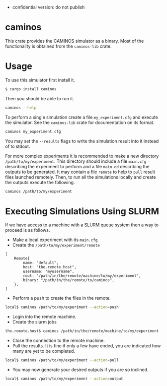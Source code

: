 * confidential version: do not publish

caminos
=====

This crate provides the CAMINOS simulator as a binary. Most of the functionality is obtained from the `caminos-lib` crate.

# Usage

To use this simulator first install it.

```bash
$ cargo install caminos
```

Then you should  be able to run it.
```bash
caminos --help
```

To perform a single simulation create a file `my_experiment.cfg` and execute the simulator. See the `caminos-lib` crate for documentation on its format.
```bash
caminos my_experiment.cfg
```
You may set the `--results` flags to write the simulation result into it instead of to stdout.

For more complex experiments it is recommended to make a new directory `/path/to/my/experiment`. This directory should include a file `main.cfg` describing the experiment to perform and a file `main.od` describing the outputs to be generated. It may contain a file `remote` to help to `pull` result files launched remotely. Then, to run all the simulations locally and create the outputs execute the following.
```bash
caminos /path/to/my/experiment
```

# Executing Simulations Using SLURM

If we have access to a machine with a SLURM queue system then a way to proceed is as follows.
* Make a local experiment with its `main.cfg`.
* Create the `/path/to/my/experiment/remote`
```
[
	Remote{
		name: "default",
		host: "the.remote.host",
		username: "myusername",
		root: "/path/in/the/remote/machine/to/my/experiment",
		binary: "/path/in/the/remote/to/caminos",
	},
]
```
* Perform a push to create the files in the remote.
```bash
local$ caminos /path/to/my/experiment --action=push
```
* Login into the remote machine.
* Create the slurm jobs
```bash
the.remote.host$ caminos /path/in/the/remote/machine/to/my/experiment --action=slurm
```
* Close the connection to the remote machine.
* Pull the results. It is fine if only a few have ended, you are indicated how many are yet to be completed.
```bash
local$ caminos /path/to/my/experiment --action=pull
```
* You may now generate your desired outputs if you are so inclined.
```bash
local$ caminos /path/to/my/experiment --action=output
```

